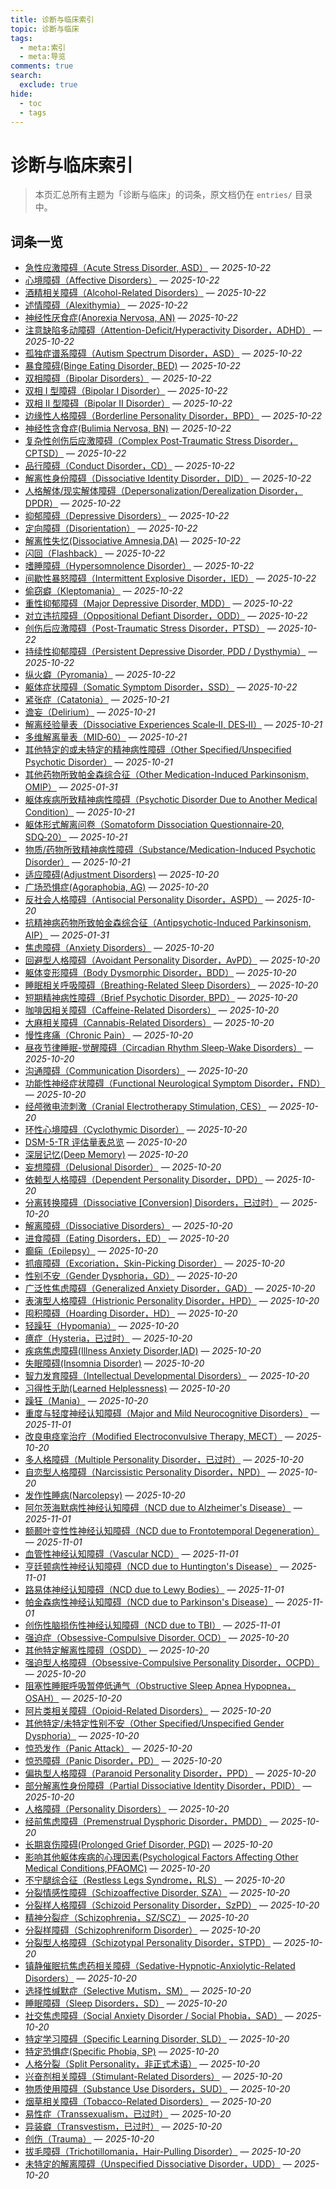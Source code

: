 ```yaml
---
title: 诊断与临床索引
topic: 诊断与临床
tags:
  - meta:索引
  - meta:导览
comments: true
search:
  exclude: true
hide:
  - toc
  - tags
---
```


# 诊断与临床索引

> 本页汇总所有主题为「诊断与临床」的词条，原文档仍在 `entries/` 目录中。

## 词条一览

- [急性应激障碍（Acute Stress Disorder, ASD）](../entries/Acute-Stress-Disorder-ASD.md) — *2025-10-22*
- [心境障碍（Affective Disorders）](../entries/Affective-Disorders.md) — *2025-10-22*
- [酒精相关障碍（Alcohol-Related Disorders）](../entries/Alcohol-Related-Disorders.md) — *2025-10-22*
- [述情障碍（Alexithymia）](../entries/Alexithymia.md) — *2025-10-22*
- [神经性厌食症(Anorexia Nervosa, AN)](../entries/Anorexia-Nervosa.md) — *2025-10-22*
- [注意缺陷多动障碍（Attention-Deficit/Hyperactivity Disorder，ADHD）](../entries/Attention-Deficit-Hyperactivity-Disorder-ADHD.md) — *2025-10-22*
- [孤独症谱系障碍（Autism Spectrum Disorder，ASD）](../entries/Autism-Spectrum-Disorder.md) — *2025-10-22*
- [暴食障碍(Binge Eating Disorder, BED)](../entries/Binge-Eating-Disorder.md) — *2025-10-22*
- [双相障碍（Bipolar Disorders）](../entries/Bipolar-Disorders.md) — *2025-10-22*
- [双相 I 型障碍（Bipolar I Disorder）](../entries/Bipolar-I-Disorder.md) — *2025-10-22*
- [双相 II 型障碍（Bipolar II Disorder）](../entries/Bipolar-II-Disorder.md) — *2025-10-22*
- [边缘性人格障碍（Borderline Personality Disorder，BPD）](../entries/Borderline-Personality-Disorder-BPD.md) — *2025-10-22*
- [神经性贪食症(Bulimia Nervosa, BN)](../entries/Bulimia-Nervosa.md) — *2025-10-22*
- [复杂性创伤后应激障碍（Complex Post-Traumatic Stress Disorder，CPTSD）](../entries/CPTSD.md) — *2025-10-22*
- [品行障碍（Conduct Disorder，CD）](../entries/Conduct-Disorder.md) — *2025-10-22*
- [解离性身份障碍（Dissociative Identity Disorder，DID）](../entries/DID.md) — *2025-10-22*
- [人格解体/现实解体障碍（Depersonalization/Derealization Disorder，DPDR）](../entries/Depersonalization-Derealization-Disorder-DPDR.md) — *2025-10-22*
- [抑郁障碍（Depressive Disorders）](../entries/Depressive-Disorders.md) — *2025-10-22*
- [定向障碍（Disorientation）](../entries/Disorientation.md) — *2025-10-22*
- [解离性失忆(Dissociative Amnesia,DA)](../entries/Dissociative-Amnesia-DA.md) — *2025-10-22*
- [闪回（Flashback）](../entries/Flashback.md) — *2025-10-22*
- [嗜睡障碍（Hypersomnolence Disorder）](../entries/Hypersomnolence-Disorder.md) — *2025-10-22*
- [间歇性暴怒障碍（Intermittent Explosive Disorder，IED）](../entries/Intermittent-Explosive-Disorder.md) — *2025-10-22*
- [偷窃癖（Kleptomania）](../entries/Kleptomania.md) — *2025-10-22*
- [重性抑郁障碍（Major Depressive Disorder, MDD）](../entries/Major-Depressive-Disorder-MDD.md) — *2025-10-22*
- [对立违抗障碍（Oppositional Defiant Disorder，ODD）](../entries/Oppositional-Defiant-Disorder.md) — *2025-10-22*
- [创伤后应激障碍（Post-Traumatic Stress Disorder，PTSD）](../entries/PTSD.md) — *2025-10-22*
- [持续性抑郁障碍（Persistent Depressive Disorder, PDD / Dysthymia）](../entries/Persistent-Depressive-Disorder-PDD.md) — *2025-10-22*
- [纵火癖（Pyromania）](../entries/Pyromania.md) — *2025-10-22*
- [躯体症状障碍（Somatic Symptom Disorder，SSD）](../entries/Somatic-Symptom-Disorder-SSD.md) — *2025-10-22*
- [紧张症（Catatonia）](../entries/Catatonia.md) — *2025-10-21*
- [谵妄（Delirium）](../entries/Delirium.md) — *2025-10-21*
- [解离经验量表（Dissociative Experiences Scale‑II, DES‑II）](../entries/Dissociative-Experiences-Scale-DES-II.md) — *2025-10-21*
- [多维解离量表（MID‑60）](../entries/Multidimensional-Inventory-of-Dissociation-MID-60.md) — *2025-10-21*
- [其他特定的或未特定的精神病性障碍（Other Specified/Unspecified Psychotic Disorder）](../entries/Other-Specified-or-Unspecified-Psychotic-Disorder.md) — *2025-10-21*
- [其他药物所致帕金森综合征（Other Medication-Induced Parkinsonism, OMIP）](../entries/Other-Medication-Induced-Parkinsonism.md) — *2025-01-31*
- [躯体疾病所致精神病性障碍（Psychotic Disorder Due to Another Medical Condition）](../entries/Psychotic-Disorder-Due-to-Another-Medical-Condition.md) — *2025-10-21*
- [躯体形式解离问卷（Somatoform Dissociation Questionnaire‑20, SDQ‑20）](../entries/Somatoform-Dissociation-Questionnaire-SDQ-20.md) — *2025-10-21*
- [物质/药物所致精神病性障碍（Substance/Medication-Induced Psychotic Disorder）](../entries/Substance-Medication-Induced-Psychotic-Disorder.md) — *2025-10-21*
- [适应障碍(Adjustment Disorders)](../entries/Adjustment-Disorders.md) — *2025-10-20*
- [广场恐惧症(Agoraphobia, AG)](../entries/Agoraphobia.md) — *2025-10-20*
- [反社会人格障碍（Antisocial Personality Disorder，ASPD）](../entries/Antisocial-Personality-Disorder-ASPD.md) — *2025-10-20*
- [抗精神病药物所致帕金森综合征（Antipsychotic-Induced Parkinsonism, AIP）](../entries/Antipsychotic-Induced-Parkinsonism.md) — *2025-01-31*
- [焦虑障碍（Anxiety Disorders）](../entries/Anxiety-Disorders.md) — *2025-10-20*
- [回避型人格障碍（Avoidant Personality Disorder，AvPD）](../entries/Avoidant-Personality-Disorder-AvPD.md) — *2025-10-20*
- [躯体变形障碍（Body Dysmorphic Disorder，BDD）](../entries/Body-Dysmorphic-Disorder.md) — *2025-10-20*
- [睡眠相关呼吸障碍（Breathing-Related Sleep Disorders）](../entries/Breathing-Related-Sleep-Disorders.md) — *2025-10-20*
- [短期精神病性障碍（Brief Psychotic Disorder, BPD）](../entries/Brief-Psychotic-Disorder.md) — *2025-10-20*
- [咖啡因相关障碍（Caffeine-Related Disorders）](../entries/Caffeine-Related-Disorders.md) — *2025-10-20*
- [大麻相关障碍（Cannabis-Related Disorders）](../entries/Cannabis-Related-Disorders.md) — *2025-10-20*
- [慢性疼痛（Chronic Pain）](../entries/Chronic-Pain.md) — *2025-10-20*
- [昼夜节律睡眠-觉醒障碍（Circadian Rhythm Sleep-Wake Disorders）](../entries/Circadian-Rhythm-Sleep-Wake-Disorders.md) — *2025-10-20*
- [沟通障碍（Communication Disorders）](../entries/Communication-Disorders.md) — *2025-10-20*
- [功能性神经症状障碍（Functional Neurological Symptom Disorder，FND）](../entries/Conversion-Disorder-FND.md) — *2025-10-20*
- [经颅微电流刺激（Cranial Electrotherapy Stimulation, CES）](../entries/Cranial-Electrotherapy-Stimulation-CES.md) — *2025-10-20*
- [环性心境障碍（Cyclothymic Disorder）](../entries/Cyclothymic-Disorder.md) — *2025-10-20*
- [DSM-5-TR 评估量表总览](../entries/DSM-5TR-Scales.md) — *2025-10-20*
- [深层记忆(Deep Memory)](../entries/Deep-Memory.md) — *2025-10-20*
- [妄想障碍（Delusional Disorder）](../entries/Delusional-Disorder.md) — *2025-10-20*
- [依赖型人格障碍（Dependent Personality Disorder，DPD）](../entries/Dependent-Personality-Disorder-DPD.md) — *2025-10-20*
- [分离转换障碍（Dissociative [Conversion] Disorders，已过时）](../entries/Dissociative-Conversion-Disorder-Obsolete.md) — *2025-10-20*
- [解离障碍（Dissociative Disorders）](../entries/Dissociative-Disorders.md) — *2025-10-20*
- [进食障碍（Eating Disorders，ED）](../entries/Eating-Disorders-ED.md) — *2025-10-20*
- [癫痫（Epilepsy）](../entries/Epilepsy.md) — *2025-10-20*
- [抓痕障碍（Excoriation，Skin-Picking Disorder）](../entries/Excoriation-Skin-Picking-Disorder.md) — *2025-10-20*
- [性别不安（Gender Dysphoria，GD）](../entries/Gender-Dysphoria-GD.md) — *2025-10-20*
- [广泛性焦虑障碍（Generalized Anxiety Disorder，GAD）](../entries/Generalized-Anxiety-Disorder-GAD.md) — *2025-10-20*
- [表演型人格障碍（Histrionic Personality Disorder，HPD）](../entries/Histrionic-Personality-Disorder-HPD.md) — *2025-10-20*
- [囤积障碍（Hoarding Disorder，HD）](../entries/Hoarding-Disorder.md) — *2025-10-20*
- [轻躁狂（Hypomania）](../entries/Hypomania.md) — *2025-10-20*
- [癔症（Hysteria，已过时）](../entries/Hysteria.md) — *2025-10-20*
- [疾病焦虑障碍(Illness Anxiety Disorder,IAD)](../entries/Illness-Anxiety-Disorder.md) — *2025-10-20*
- [失眠障碍(Insomnia Disorder)](../entries/Insomnia-Disorder.md) — *2025-10-20*
- [智力发育障碍（Intellectual Developmental Disorders）](../entries/Intellectual-Developmental-Disorders.md) — *2025-10-20*
- [习得性无助(Learned Helplessness)](../entries/Learned-Helplessness.md) — *2025-10-20*
- [躁狂（Mania）](../entries/Mania.md) — *2025-10-20*
- [重度与轻度神经认知障碍（Major and Mild Neurocognitive Disorders）](../entries/Major-Mild-Neurocognitive-Disorders.md) — *2025-11-01*
- [改良电痉挛治疗（Modified Electroconvulsive Therapy, MECT）](../entries/Modified-Electroconvulsive-Therapy-MECT.md) — *2025-10-20*
- [多人格障碍（Multiple Personality Disorder，已过时）](../entries/Multiple-Personality-Disorder-Obsolete.md) — *2025-10-20*
- [自恋型人格障碍（Narcissistic Personality Disorder，NPD）](../entries/Narcissistic-Personality-Disorder-NPD.md) — *2025-10-20*
- [发作性睡病(Narcolepsy)](../entries/Narcolepsy.md) — *2025-10-20*
- [阿尔茨海默病性神经认知障碍（NCD due to Alzheimer's Disease）](../entries/NCD-Due-to-Alzheimers-Disease.md) — *2025-11-01*
- [额颞叶变性性神经认知障碍（NCD due to Frontotemporal Degeneration）](../entries/NCD-Due-to-Frontotemporal-Degeneration.md) — *2025-11-01*
- [血管性神经认知障碍（Vascular NCD）](../entries/Vascular-NCD.md) — *2025-11-01*
- [亨廷顿病性神经认知障碍（NCD due to Huntington's Disease）](../entries/NCD-Due-to-Huntingtons-Disease.md) — *2025-11-01*
- [路易体神经认知障碍（NCD due to Lewy Bodies）](../entries/NCD-Due-to-Lewy-Bodies.md) — *2025-11-01*
- [帕金森病性神经认知障碍（NCD due to Parkinson's Disease）](../entries/NCD-Due-to-Parkinsons-Disease.md) — *2025-11-01*
- [创伤性脑损伤性神经认知障碍（NCD due to TBI）](../entries/NCD-Due-to-TBI.md) — *2025-11-01*
- [强迫症（Obsessive-Compulsive Disorder, OCD）](../entries/OCD.md) — *2025-10-20*
- [其他特定解离性障碍（OSDD）](../entries/OSDD.md) — *2025-10-20*
- [强迫型人格障碍（Obsessive-Compulsive Personality Disorder，OCPD）](../entries/Obsessive-Compulsive-Personality-Disorder-OCPD.md) — *2025-10-20*
- [阻塞性睡眠呼吸暂停低通气（Obstructive Sleep Apnea Hypopnea，OSAH）](../entries/Obstructive-Sleep-Apnea-Hypopnea.md) — *2025-10-20*
- [阿片类相关障碍（Opioid-Related Disorders）](../entries/Opioid-Related-Disorders.md) — *2025-10-20*
- [其他特定/未特定性别不安（Other Specified/Unspecified Gender Dysphoria）](../entries/Other-Specified-Unspecified-Gender-Dysphoria.md) — *2025-10-20*
- [惊恐发作（Panic Attack）](../entries/Panic-Attack.md) — *2025-10-20*
- [惊恐障碍（Panic Disorder，PD）](../entries/Panic-Disorder.md) — *2025-10-20*
- [偏执型人格障碍（Paranoid Personality Disorder，PPD）](../entries/Paranoid-Personality-Disorder-PPD.md) — *2025-10-20*
- [部分解离性身份障碍（Partial Dissociative Identity Disorder，PDID）](../entries/Partial-Dissociative-Identity-Disorder-PDID.md) — *2025-10-20*
- [人格障碍（Personality Disorders）](../entries/Personality-Disorders.md) — *2025-10-20*
- [经前焦虑障碍（Premenstrual Dysphoric Disorder，PMDD）](../entries/Premenstrual-Dysphoric-Disorder.md) — *2025-10-20*
- [长期哀伤障碍(Prolonged Grief Disorder, PGD)](../entries/Prolonged-Grief-Disorder.md) — *2025-10-20*
- [影响其他躯体疾病的心理因素(Psychological Factors Affecting Other Medical Conditions,PFAOMC)](../entries/Psychological-Factors-Affecting-Other-Medical-Conditions.md) — *2025-10-20*
- [不宁腿综合征（Restless Legs Syndrome，RLS）](../entries/Restless-Legs-Syndrome.md) — *2025-10-20*
- [分裂情感性障碍（Schizoaffective Disorder, SZA）](../entries/Schizoaffective-Disorder.md) — *2025-10-20*
- [分裂样人格障碍（Schizoid Personality Disorder，SzPD）](../entries/Schizoid-Personality-Disorder-SzPD.md) — *2025-10-20*
- [精神分裂症（Schizophrenia，SZ/SCZ）](../entries/Schizophrenia-SZ.md) — *2025-10-20*
- [分裂样障碍（Schizophreniform Disorder）](../entries/Schizophreniform-Disorder.md) — *2025-10-20*
- [分裂型人格障碍（Schizotypal Personality Disorder，STPD）](../entries/Schizotypal-Personality-Disorder-STPD.md) — *2025-10-20*
- [镇静催眠抗焦虑药相关障碍（Sedative-Hypnotic-Anxiolytic-Related Disorders）](../entries/Sedative-Hypnotic-Anxiolytic-Related-Disorders.md) — *2025-10-20*
- [选择性缄默症（Selective Mutism，SM）](../entries/Selective-Mutism.md) — *2025-10-20*
- [睡眠障碍（Sleep Disorders，SD）](../entries/Sleep-Disorders-SD.md) — *2025-10-20*
- [社交焦虑障碍（Social Anxiety Disorder / Social Phobia，SAD）](../entries/Social-Anxiety-Disorder.md) — *2025-10-20*
- [特定学习障碍（Specific Learning Disorder, SLD）](../entries/Specific-Learning-Disorder.md) — *2025-10-20*
- [特定恐惧症(Specific Phobia, SP)](../entries/Specific-Phobia.md) — *2025-10-20*
- [人格分裂（Split Personality，非正式术语）](../entries/Split-Personality.md) — *2025-10-20*
- [兴奋剂相关障碍（Stimulant-Related Disorders）](../entries/Stimulant-Related-Disorders.md) — *2025-10-20*
- [物质使用障碍（Substance Use Disorders，SUD）](../entries/Substance-Use-Disorders-SUD.md) — *2025-10-20*
- [烟草相关障碍（Tobacco-Related Disorders）](../entries/Tobacco-Related-Disorders.md) — *2025-10-20*
- [易性症（Transsexualism，已过时）](../entries/Transsexualism-Obsolete.md) — *2025-10-20*
- [异装癖（Transvestism，已过时）](../entries/Transvestism-Obsolete.md) — *2025-10-20*
- [创伤（Trauma）](../entries/Trauma.md) — *2025-10-20*
- [拔毛障碍（Trichotillomania，Hair-Pulling Disorder）](../entries/Trichotillomania-Hair-Pulling-Disorder.md) — *2025-10-20*
- [未特定的解离障碍（Unspecified Dissociative Disorder，UDD）](../entries/Unspecified-Dissociative-Disorder-UDD.md) — *2025-10-20*
